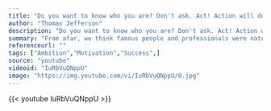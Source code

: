 ```yaml
---
title: "Do you want to know who you are? Don't ask. Act! Action will delineate and define you."
author: "Thomas Jefferson"
description: "Do you want to know who you are? Don't ask. Act! Action will delineate and define you. - Thomas Jefferson quotes from GetInspired365.com"
summary: "From afar, we think famous people and professionals were naturally talented. You don't do something after you know you are good at it. Everyone has fears and doubts, but it's about persistence. Gutting it out despite those fears and then eventually the anxiety goes away and make you leaps and bounds in your profession."
referenceurl: ""
tags: ["Ambition","Motivation","Success",]
source: "youtube"
videoid: "IuRbVuQNppU"
image: "https://img.youtube.com/vi/IuRbVuQNppU/0.jpg"
---
```


{{< youtube IuRbVuQNppU >}}
